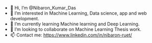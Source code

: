 - 👋 Hi, I’m @Nibaron_Kumar_Das
- 👀 I’m interested in Machine Learning, Data science, app and web development.
- 🌱 I’m currently learning Machine learning and Deep Learning.
- 💞️ I’m looking to collaborate on Machine Learning Thesis work.
- 📫 Contact me: https://www.linkedin.com/in/nibaron-ruet/
